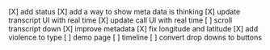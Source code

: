 [X] add status
[X] add a way to show meta data is thinking
[X] update transcript UI with real time
[X] update call UI with real time
[ ] scroll transcript down
[X] improve metadata
[X] fix longitude and latitude
[X] add violence to type
[ ] demo page
[ ] timeline
[ ] convert drop downs to buttons
